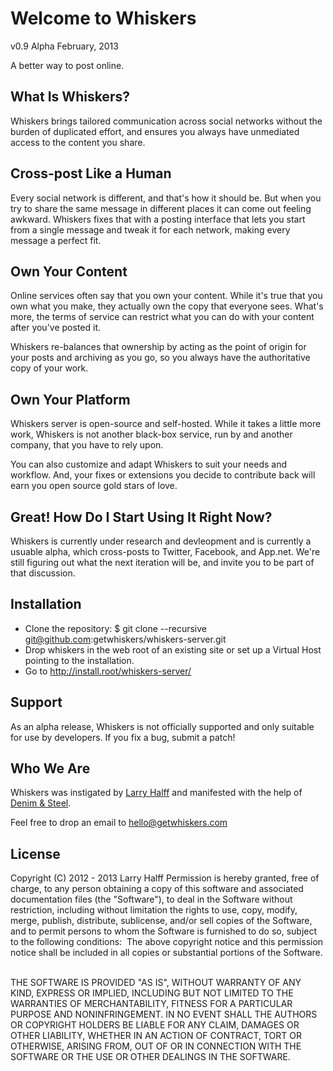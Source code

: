 # Welcome to Whiskers
v0.9 Alpha February, 2013

A better way to post online.

## What Is Whiskers?

Whiskers brings tailored communication across social networks without the burden of duplicated effort, and ensures you always have unmediated access to the content you share.

## Cross-post Like a Human

Every social network is different, and that's how it should be. But when you try to share the same message in different places it can come out feeling awkward. Whiskers fixes that with a posting interface that lets you start from a single message and tweak it for each network, making every message a perfect fit.

## Own Your Content

Online services often say that you own your content. While it's true that you own what you make, they actually own the copy that everyone sees. What's more, the terms of service can restrict what you can do with your content after you've posted it.

Whiskers re-balances that ownership by acting as the point of origin for your posts and archiving as you go, so you always have the authoritative copy of your work.

## Own Your Platform

Whiskers server is open-source and self-hosted. While it takes a little more work, Whiskers is not another black-box service, run by and another company, that you have to rely upon.

You can also customize and adapt Whiskers to suit your needs and workflow. And, your fixes or extensions you decide to contribute back will earn you open source gold stars of love.

## Great! How Do I Start Using It Right Now?

Whiskers is currently under research and devleopment and is currently a usuable alpha, which cross-posts to Twitter, Facebook, and App.net. We're still figuring out what the next iteration will be, and invite you to be part of that discussion.

## Installation

- Clone the repository: $ git clone --recursive git@github.com:getwhiskers/whiskers-server.git
- Drop whiskers in the web root of an existing site or set up a Virtual Host pointing to the installation.
- Go to http://install.root/whiskers-server/

## Support
As an alpha release, Whiskers is not officially supported and only suitable for use by developers. If you fix a bug, submit a patch!

## Who We Are

Whiskers was instigated by [Larry Halff](http://larryhalff.com/) and manifested with the help of [Denim & Steel](http://denimandsteel.com/).

Feel free to drop an email to hello@getwhiskers.com

## License
Copyright (C) 2012 - 2013 Larry Halff Permission is hereby granted, free of charge, to any person obtaining a copy of this software and associated documentation files (the "Software"), to deal in the Software without restriction, including without limitation the rights to use, copy, modify, merge, publish, distribute, sublicense, and/or sell copies of the Software, and to permit persons to whom the Software is furnished to do so, subject to the following conditions:  The above copyright notice and this permission notice shall be included in all copies or substantial portions of the Software.  

THE SOFTWARE IS PROVIDED "AS IS", WITHOUT WARRANTY OF ANY KIND, EXPRESS OR IMPLIED, INCLUDING BUT NOT LIMITED TO THE WARRANTIES OF MERCHANTABILITY, FITNESS FOR A PARTICULAR PURPOSE AND NONINFRINGEMENT. IN NO EVENT SHALL THE AUTHORS OR COPYRIGHT HOLDERS BE LIABLE FOR ANY CLAIM, DAMAGES OR OTHER LIABILITY, WHETHER IN AN ACTION OF CONTRACT, TORT OR OTHERWISE, ARISING FROM, OUT OF OR IN CONNECTION WITH THE SOFTWARE OR THE USE OR OTHER DEALINGS IN THE SOFTWARE.
